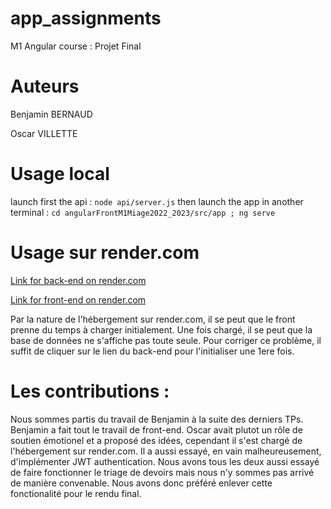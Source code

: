 # app_assignments
M1 Angular course : Projet Final 

# Auteurs
Benjamin BERNAUD

Oscar VILLETTE

# Usage local

launch first the api : `node api/server.js`
then launch the app in another terminal : `cd angularFrontM1Miage2022_2023/src/app ; ng serve`

# Usage sur render.com

[Link for back-end on render.com](https://angular-project-vmx5.onrender.com/api/assignments)

[Link for front-end on render.com](https://front-angular.onrender.com) 

Par la nature de l'hébergement sur render.com, il se peut que le front prenne du temps à charger initialement. Une fois chargé, il se peut que la base de données ne s'affiche pas toute seule. Pour corriger ce problème, il suffit de cliquer sur le lien du back-end pour l'initialiser une 1ere fois.

# Les contributions :
Nous sommes partis du travail de Benjamin à la suite des derniers TPs. Benjamin a fait tout le travail de front-end. Oscar avait plutot un rôle de soutien émotionel et a proposé des idées, cependant il s'est chargé de l'hébergement sur render.com. Il a aussi essayé, en vain malheureusement, d'implémenter JWT authentication. Nous avons tous les deux aussi essayé de faire fonctionner le triage de devoirs mais nous n'y sommes pas arrivé de manière convenable. Nous avons donc préféré enlever cette fonctionalité pour le rendu final.
